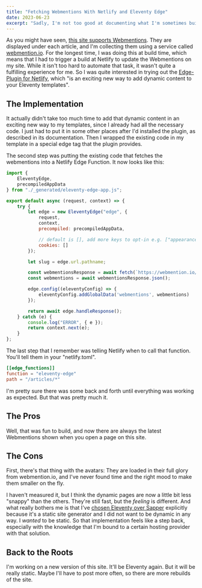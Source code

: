 ```yaml
---
title: "Fetching Webmentions With Netlify and Eleventy Edge"
date: 2023-06-23
excerpt: "Sadly, I'm not too good at documenting what I'm sometimes building in the little free time that I have. At the end of last year, I implemented an interesting feature on this site, but never wrote about it."
---
```


As you might have seen, [this site supports Webmentions](/articles/adding-webmentions-to-my-website/). They are displayed under each article, and I'm collecting them using a service called [webmention.io](https://webmention.io/). For the longest time, I was doing this at build time, which means that I had to trigger a build at Netlify to update the Webmentions on my site. While it isn't too hard to automate that task, it wasn't quite a fulfilling experience for me. So I was quite interested in trying out the [Edge-Plugin for Netlify](https://www.11ty.dev/docs/plugins/edge/), which "is an exciting new way to add dynamic content to your Eleventy templates".

## The Implementation

It actually didn't take too much time to add that dynamic content in an exciting new way to my templates, since I already had all the necessary code. I just had to put it in some other places after I'd installed the plugin, as described in its documentation. Then I wrapped the existing code in my template in a special edge tag that the plugin provides.

The second step was putting the existing code that fetches the webmentions into a Netlify Edge Function. It now looks like this:

```js
import {
    EleventyEdge,
    precompiledAppData
} from "./_generated/eleventy-edge-app.js";

export default async (request, context) => {
    try {
        let edge = new EleventyEdge("edge", {
            request,
            context,
            precompiled: precompiledAppData,

            // default is [], add more keys to opt-in e.g. ["appearance", "username"]
            cookies: []
        });

        let slug = edge.url.pathname;

        const webmentionsResponse = await fetch(`https://webmention.io/api/mentions.jf2?domain=martinschneider.me&per-page=200&sort-dir=up&target=https://martinschneider.me${slug}`);
        const webmentions = await webmentionsResponse.json();

        edge.config((eleventyConfig) => {
            eleventyConfig.addGlobalData('webmentions', webmentions)
        });

        return await edge.handleResponse();
    } catch (e) {
        console.log("ERROR", { e });
        return context.next(e);
    }
};
```

The last step that I remember was telling Netlify when to call that function. You'll tell them in your "netlify.toml".

```toml
[[edge_functions]]
function = "eleventy-edge"
path = "/articles/*"
```

I'm pretty sure there was some back and forth until everything was working as expected. But that was pretty much it.

## The Pros

Well, that was fun to build, and now there are always the latest Webmentions shown when you open a page on this site.

## The Cons

First, there's that thing with the avatars: They are loaded in their full glory from webmention.io, and I've never found time and the right mood to make them smaller on the fly.

I haven't measured it, but I think the dynamic pages are now a little bit less "snappy" than the others. They're still fast, but the _feeling_ is different. And what really bothers me is that I've [chosen Eleventy over Sapper](/articles/goodbye-sapper-hello-eleventy/) explicitly because it's a static site generator and I did not want to be dynamic in any way. I _wanted_ to be static. So that implementation feels like a step back, especially with the knowledge that I'm bound to a certain hosting provider with that solution.

## Back to the Roots

I'm working on a new version of this site. It'll be Eleventy again. But it will be really static. Maybe I'll have to post more often, so there are more rebuilds of the site.